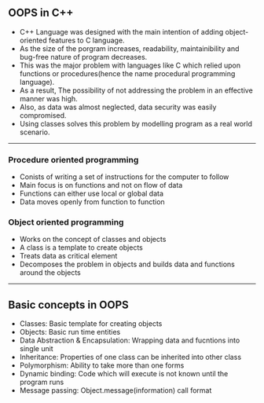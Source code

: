 ## OOPS in C++
- C++ Language was designed with the main intention of adding object-oriented features to C language.
- As the size of the porgram increases, readability, maintainibility and bug-free nature of program decreases.
- This was the major problem with languages like C which relied upon functions or procedures(hence the name procedural programming language).
- As a result, The possibility of not addressing the problem in an effective manner was high.
- Also, as data was almost neglected, data security was easily compromised.
- Using classes solves this problem by modelling program as a real world scenario.
 
 ------------------------------
 ### Procedure oriented programming
 - Conists of writing a set of instructions for the computer to follow
 - Main focus is on functions and not on flow of data
 - Functions can either use local or global data
 - Data moves openly from function to function

 ### Object oriented programming
 - Works on the concept of classes and objects
 - A class is a template to create objects
 - Treats data as critical element
 - Decomposes the problem in objects and builds data and functions around the objects

 
 ------------------------------
 ## Basic concepts in OOPS
 - Classes: Basic template for creating objects
 - Objects: Basic run time entities
 - Data Abstraction & Encapsulation: Wrapping data and fucntions into single unit
 - Inheritance: Properties of one class can be inherited into other class
 - Polymorphism: Ability to take more than one forms
 - Dynamic binding: Code which will execute is not known until the program runs
 - Message passing: Object.message(information) call format